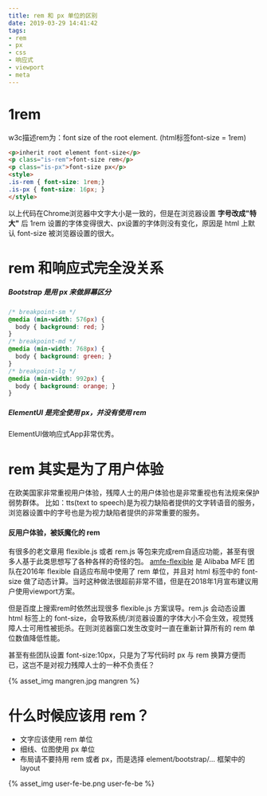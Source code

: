 ```yaml
---
title: rem 和 px 单位的区别
date: 2019-03-29 14:41:42
tags:
- rem
- px
- css
- 响应式
- viewport
- meta
---
```


# 1rem

w3c描述rem为：font size of the root element. (html标签font-size = 1rem)

```html
<p>inherit root element font-size</p>
<p class="is-rem">font-size rem</p>
<p class="is-px">font-size px</p>
<style>
.is-rem { font-size: 1rem;}
.is-px { font-size: 16px; }
</style>
```

以上代码在Chrome浏览器中文字大小是一致的，但是在浏览器设置 **字号改成"特大"** 后 1rem 设置的字体变得很大、px设置的字体则没有变化，原因是 html 上默认 font-size 被浏览器设置的很大。

# rem 和响应式完全没关系

##### Bootstrap 是用 px 来做屏幕区分

```css
/* breakpoint-sm */
@media (min-width: 576px) {
  body { background: red; }
}
/* breakpoint-md */
@media (min-width: 768px) {
  body { background: green; }
}
/* breakpoint-lg */
@media (min-width: 992px) {
  body { background: orange; }
}
```

##### ElementUI 是完全使用 px，并没有使用 rem
ElementUI做响应式App非常优秀。

# rem 其实是为了用户体验

在欧美国家非常重视用户体验，残障人士的用户体验也是非常重视也有法规来保护弱势群体。
比如：tts(text to speech)是为视力缺陷者提供的文字转语音的服务，浏览器设置中的字号也是为视力缺陷者提供的非常重要的服务。

#### 反用户体验，被妖魔化的 rem

有很多的老文章用 flexible.js 或者 rem.js 等包来完成rem自适应功能，甚至有很多人基于此类思想写了各种各样的奇怪的包。
[amfe-flexible](https://github.com/amfe/lib-flexible) 是 Alibaba MFE 团队在2016年 flexible 自适应布局中使用了 rem 单位，并且对 html 标签中的 font-size 做了动态计算。当时这种做法很超前非常不错，但是在2018年1月宣布建议用户使用viewport方案。

但是百度上搜索rem时依然出现很多 flexible.js 方案误导。rem.js 会动态设置 html 标签上的 font-size，会导致系统/浏览器设置的字体大小不会生效，视觉残障人士可用性被扼杀。在则浏览器窗口发生改变时一直在重新计算所有的 rem 单位数值降低性能。

甚至有些团队设置 font-size:10px，只是为了写代码时 px 与 rem 换算方便而已，这岂不是对视力残障人士的一种不负责任？

{% asset_img mangren.jpg mangren %}

# 什么时候应该用 rem？

* 文字应该使用 rem 单位
* 细线、位图使用 px 单位
* 布局请不要持用 rem 或者 px，而是选择 element/bootstrap/... 框架中的 layout

{% asset_img user-fe-be.png user-fe-be %}
